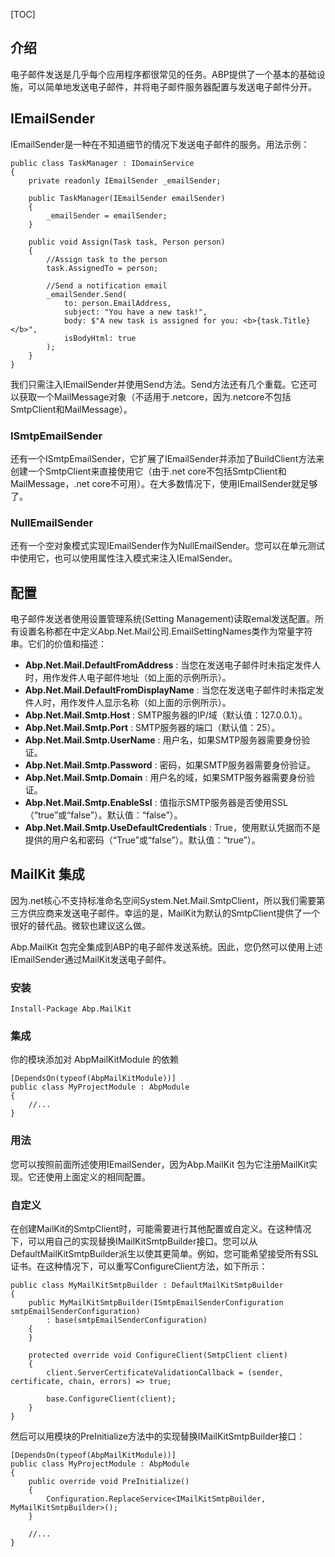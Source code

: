 [TOC]

## 介绍

电子邮件发送是几乎每个应用程序都很常见的任务。ABP提供了一个基本的基础设施，可以简单地发送电子邮件，并将电子邮件服务器配置与发送电子邮件分开。

## IEmailSender

IEmailSender是一种在不知道细节的情况下发送电子邮件的服务。用法示例：

```
public class TaskManager : IDomainService
{
    private readonly IEmailSender _emailSender;

    public TaskManager(IEmailSender emailSender)
    {
        _emailSender = emailSender;
    }

    public void Assign(Task task, Person person)
    {
        //Assign task to the person
        task.AssignedTo = person;

        //Send a notification email
        _emailSender.Send(
            to: person.EmailAddress,
            subject: "You have a new task!",
            body: $"A new task is assigned for you: <b>{task.Title}</b>",
            isBodyHtml: true
        );
    }
}
```
我们只需注入IEmailSender并使用Send方法。Send方法还有几个重载。它还可以获取一个MailMessage对象（不适用于.netcore，因为.netcore不包括SmtpClient和MailMessage）。

### ISmtpEmailSender

还有一个ISmtpEmailSender，它扩展了IEmailSender并添加了BuildClient方法来创建一个SmtpClient来直接使用它（由于.net core不包括SmtpClient和MailMessage，.net core不可用）。在大多数情况下，使用IEmailSender就足够了。

### NullEmailSender

还有一个空对象模式实现IEmailSender作为NullEmailSender。您可以在单元测试中使用它，也可以使用属性注入模式来注入IEmalSender。

## 配置

电子邮件发送者使用设置管理系统(Setting Management)读取emal发送配置。所有设置名称都在中定义Abp.Net.Mail公司.EmailSettingNames类作为常量字符串。它们的价值和描述：

* __Abp.Net.Mail.DefaultFromAddress__ :  当您在发送电子邮件时未指定发件人时，用作发件人电子邮件地址（如上面的示例所示）。
* __Abp.Net.Mail.DefaultFromDisplayName__ :  当您在发送电子邮件时未指定发件人时，用作发件人显示名称（如上面的示例所示）。
* __Abp.Net.Mail.Smtp.Host__ :  SMTP服务器的IP/域（默认值：127.0.0.1）。
* __Abp.Net.Mail.Smtp.Port__ :  SMTP服务器的端口（默认值：25）。
* __Abp.Net.Mail.Smtp.UserName__ :  用户名，如果SMTP服务器需要身份验证。
* __Abp.Net.Mail.Smtp.Password__ :  密码，如果SMTP服务器需要身份验证。
* __Abp.Net.Mail.Smtp.Domain__ :  用户名的域，如果SMTP服务器需要身份验证。
* __Abp.Net.Mail.Smtp.EnableSsl__ :  值指示SMTP服务器是否使用SSL（“true”或“false”）。默认值：“false”）。
* __Abp.Net.Mail.Smtp.UseDefaultCredentials__ :  True，使用默认凭据而不是提供的用户名和密码（“True”或“false”）。默认值：“true”）。

## MailKit 集成

因为.net核心不支持标准命名空间System.Net.Mail.SmtpClient，所以我们需要第三方供应商来发送电子邮件。幸运的是，MailKit为默认的SmtpClient提供了一个很好的替代品。微软也建议这么做。

Abp.MailKit 包完全集成到ABP的电子邮件发送系统。因此，您仍然可以使用上述IEmailSender通过MailKit发送电子邮件。

### 安装

```
Install-Package Abp.MailKit
```

### 集成

你的模块添加对 AbpMailKitModule 的依赖

```
[DependsOn(typeof(AbpMailKitModule))]
public class MyProjectModule : AbpModule
{
    //...
}
```

### 用法

您可以按照前面所述使用IEmailSender，因为Abp.MailKit 包为它注册MailKit实现。它还使用上面定义的相同配置。

### 自定义

在创建MailKit的SmtpClient时，可能需要进行其他配置或自定义。在这种情况下，可以用自己的实现替换IMailKitSmtpBuilder接口。您可以从DefaultMailKitSmtpBuilder派生以使其更简单。例如，您可能希望接受所有SSL证书。在这种情况下，可以重写ConfigureClient方法，如下所示：

```
public class MyMailKitSmtpBuilder : DefaultMailKitSmtpBuilder
{
    public MyMailKitSmtpBuilder(ISmtpEmailSenderConfiguration smtpEmailSenderConfiguration)
        : base(smtpEmailSenderConfiguration)
    {
    }

    protected override void ConfigureClient(SmtpClient client)
    {
        client.ServerCertificateValidationCallback = (sender, certificate, chain, errors) => true;

        base.ConfigureClient(client);
    }
}
```
然后可以用模块的PreInitialize方法中的实现替换IMailKitSmtpBuilder接口：

```
[DependsOn(typeof(AbpMailKitModule))]
public class MyProjectModule : AbpModule
{
    public override void PreInitialize()
    {
        Configuration.ReplaceService<IMailKitSmtpBuilder, MyMailKitSmtpBuilder>();
    }

    //...
}
```
